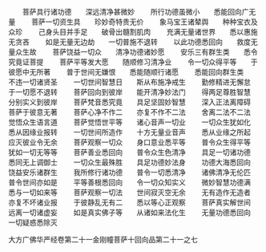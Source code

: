 <!-- { "loadSidebar": true } -->
　　菩萨具行诸功德　　深远清净甚微妙
　　所行功德虽微小　　悉能回向广无量
　　菩萨一切资生具　　珍妙奇特贵无价
　　象马宝王诸辇舆　　种种宝衣及众珍
　　己身头目并手足　　破骨出髓割肌肉
　　充满无量诸世界　　悉以惠施无贪吝
　　如是无量无边劫　　一切普施不退转
　　以此功德悉回向　　救度无量众生故
　　菩萨饶益一切众　　清净功德诸妙愿
　　安乐三有群生类　　悉令究竟证菩提
　　菩萨平等发大愿　　随顺修习清净业
　　令一切众得平等　　于彼愿中无所著
　　普于世间无嫌恨　　悉能随顺行诸愿
　　悉能回向群生类　　不违一切诸贤圣
　　一切世间智慧日　　斯从布施净戒生
　　勤修精进无懈怠　　于一切愿不退转
　　菩萨回向到彼岸　　能开清净妙法门
　　得两足尊胜智慧　　分别实义到彼岸
　　菩萨梵音悉究竟　　具足坚固妙智慧
　　深入正法离障碍　　菩萨于彼意无著
　　菩萨心净不作二　　亦复不作不二法
　　舍离二法不二法　　觉悟众生语言道
　　菩萨觉悟世平等　　诸心音声一切业
　　一切众生犹如化　　悉从因缘业报转
　　一切世间所造作　　十方无量业音声
　　悉从业缘之所起　　应灭彼业令无余
　　菩萨观察一切众　　身口意业悉平等
　　普令众生得平等　　犹如一切无等等
　　菩萨善业悉回向　　普令众生色清净
　　具足一切诸功德　　悉同无上调御士
　　一切众生最殊胜　　具足功德妙法身
　　功德大海悉回向　　饶益安乐诸群生
　　我所修行诸功德　　普令一切悉清净
　　诸佛清净无伦匹　　普令世间亦如是
　　平等善根悉回向　　令一切众知实义
　　微妙智慧功德满　　悉与一切如来等
　　菩萨观察一切法　　世间寂灭空无余
　　无有造作无造者　　亦复不坏诸业报
　　于彼静乱无有二　　悉以等心正观察
　　菩萨真实解世间　　远离一切诸虚妄
　　如是真实佛子等　　从诸如来法化生
　　无量功德悉回向　　一切疑惑悉除灭





大方广佛华严经卷第二十一金刚幢菩萨十回向品第二十一之七
